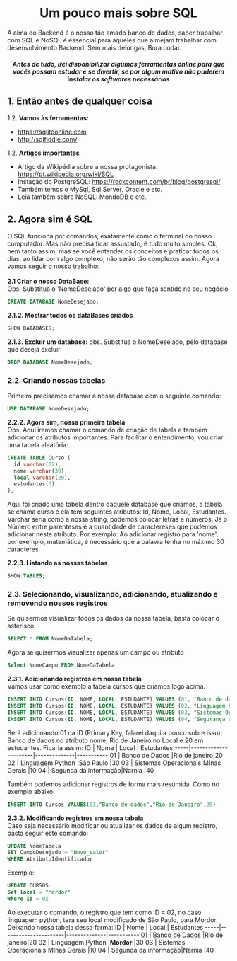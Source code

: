<h1 align="center"> Um pouco mais sobre SQL </h1>
A alma do Backend é o nosso tão amado banco de dados, saber trabalhar com SQL e NoSQL é essencial para aqueles que almejam trabalhar com desenvolvimento Backend. Sem mais delongas, Bora codar. 

<h5 align="center"> Antes de tudo, irei disponibilizar algumas ferramentas online para que vocês possam estudar e se divertir, se por algum motivo não puderem instalar os softwares necessários  </h5>

## 1. Então antes de qualquer coisa 
1.2. **Vamos às ferramentas:**

   * https://sqliteonline.com
   * http://sqlfiddle.com/

1.2. **Artigos importantes**

   * Artigo da Wikipédia sobre a nossa protagonista: https://pt.wikipedia.org/wiki/SQL
   * Instação do PostgreSQL: https://rockcontent.com/br/blog/postgresql/
   * Também temos o MySql, Sql Server, Oracle e etc.
   * Leia também sobre NoSQL: MondoDB e etc.

## 2. Agora sim é SQL 

O SQL funciona por comandos, exatamente como o terminal do nosso computador. Mas não precisa ficar assustado, é tudo muito simples. Ok, nem tanto assim, mas se você entender os conceitos e praticar todos os dias, ao lidar com algo complexo, não serão tão complexos assim. Agora vamos seguir o nosso trabalho:<br><br>
**2.1 Criar o nosso DataBase:**<br>
Obs. Substitua o 'NomeDesejado' por algo que faça sentido no seu negócio
```SQL
CREATE DATABASE NomeDesejado; 
```
**2.1.2. Mostrar todos os dataBases criados**
```SQL
SHOW DATABASES; 
```
**2.1.3. Excluir um database:**
obs. Substitua o NomeDesejado, pelo database que deseja excluir
```SQL
DROP DATABASE NomeDesejado;
```
### 2.2. Criando nossas tabelas<br>
Primeiro precisamos chamar a nossa database com o seguinte comando:
```SQL
USE DATABASE NomeDesejado;
```
**2.2.2. Agora sim, nossa primeira tabela**<br>
Obs. Aqui iremos chamar o comando de criação de tabela e também adicionar os atributos importantes. Para facilitar o entendimento, vou criar uma tabela aleatória:
```SQL
CREATE TABLE Curso (
  id varchar(02),
  nome varchar(30),
  local varchar(20),
  estudantes(3)
);
```
Aqui foi criado uma tabela dentro daquele database que criamos, a tabela se chama curso e ela tem seguintes atributos: Id, Nome, Local, Estudantes. Varchar seria como a nossa string, podemos colocar letras e números. Já o Número entre parenteses é a quantidade de caractereses que podemos adicionar neste atributo. Por exemplo: Ao adicionar registro para 'nome', por exemplo, matemática, é necessário que a palavra tenha no máximo 30 caracteres.

**2.2.3. Listando as nossas tabelas**
```SQL
SHOW TABLES;
```
### 2.3. Selecionando, visualizando, adicionando, atualizando e removendo nossos registros
Se quisermos visualizar todos os dados da nossa tabela, basta colocar o asterisco.
```SQL
SELECT * FROM NomeDaTabela;
```
Agora se quisermos visualizar apenas um campo ou atributo
```SQL
Select NomeCampo FROM NomeDaTabela
```
**2.3.1. Adicionando registros em nossa tabela**<br>
Vamos usar como exemplo a tabela cursos que criamos logo acima. 
```SQL
INSERT INTO Cursos(ID, NOME, LOCAL, ESTUDANTE) VALUES (01, "Banco de dados", "Rio de Janeiro", 20)
INSERT INTO Cursos(ID, NOME, LOCAL, ESTUDANTE) VALUES (02, "Linguagem Python", "São Paulo", 30)
INSERT INTO Cursos(ID, NOME, LOCAL, ESTUDANTE) VALUES (03, "Sistemas Operacionais", "Minas Gerais", 10)
INSERT INTO Cursos(ID, NOME, LOCAL, ESTUDANTE) VALUES (04, "Segurança da informação", "Narnia", 40)
```
Será adicionando 01 na ID (Primary Key, falarei daqui a pouco sobre isso); Banco de dados no atríbuto nome; Rio de Janeiro no Local e 20 em estudantes. Ficaria assim:
ID   | Nome                 | Local        | Estudantes
-----|----------------------|--------------|-----------
01   | Banco de Dados       |Rio de janeiro|20
02   | Linguagem Python     |São Paulo     |30 
03   | Sistemas Operacionais|MInas Gerais  |10
04   | Segunda da informação|Narnia        |40

Também podemos adicionar registros de forma mais resumida. Como no exemplo abaixo:
```SQL
INSERT INTO Cursos VALUES(01,"Banco de dados","Rio de Janeiro",20)
```
**2.3.2. Modificando registros em nossa tabela**<br>
Caso seja necessário modificar ou atualizar os dados de algum registro, basta seguir este comando: 
```SQL
UPDATE NomeTabela
SET CampoDesejado = "Novo_Valor"
WHERE AtributoIdentificador
```
Exemplo:
```SQL
UPDATE CURSOS
Set local = "Mordor"
Where id = 02
```
Ao executar o comando, o registro que tem como ID = 02, no caso linguagem python, terá seu local modificado de São Paulo, para Mordor. Deixando nossa tabela dessa forma: 
ID   | Nome                 | Local        | Estudantes
-----|----------------------|--------------|-----------
01   | Banco de Dados       |Rio de janeiro|20
02   | Linguagem Python     |**Mordor**    |30 
03   | Sistemas Operacionais|MInas Gerais  |10
04   | Segunda da informação|Narnia        |40
